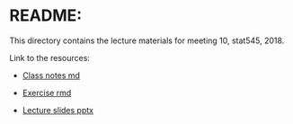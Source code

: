 # README:

This directory contains the lecture materials for meeting 10, stat545, 2018.

Link to the resources:

- [Class notes md](https://github.com/Rashedul/stat545_guest_lecture/blob/master/docs/cm010.md)

- [Exercise rmd](https://github.com/Rashedul/stat545_guest_lecture/blob/master/docs/cm010-exercise.Rmd)

- [Lecture slides pptx](https://github.com/Rashedul/stat545_guest_lecture/blob/master/docs/cm010_slides.pptx) 